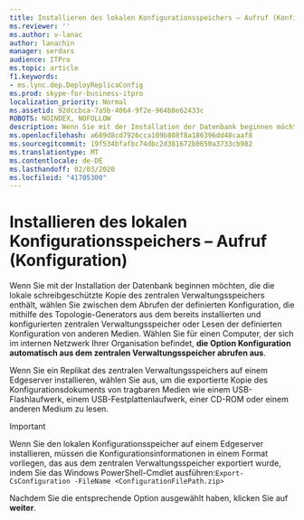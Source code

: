 ```yaml
---
title: Installieren des lokalen Konfigurationsspeichers – Aufruf (Konfiguration)
ms.reviewer: ''
ms.author: v-lanac
author: lanachin
manager: serdars
audience: ITPro
ms.topic: article
f1.keywords:
- ms.lync.dep.DeployReplicaConfig
ms.prod: skype-for-business-itpro
localization_priority: Normal
ms.assetid: 92dccbca-7a5b-4064-9f2e-964b8e62433c
ROBOTS: NOINDEX, NOFOLLOW
description: Wenn Sie mit der Installation der Datenbank beginnen möchten, die die lokale schreibgeschützte Kopie des zentralen Verwaltungsspeichers enthält, wählen Sie zwischen dem Abrufen der definierten Konfiguration, die mithilfe des Topologie-Generators aus dem bereits installierten und konfigurierten zentralen Verwaltungsspeicher oder Lesen der definierten Konfiguration von anderen Medien. Wählen Sie für einen Computer, der sich im internen Netzwerk Ihrer Organisation befindet, die Option Konfiguration automatisch aus dem zentralen Verwaltungsspeicher abrufen aus.
ms.openlocfilehash: a689d8cd7926cca109b808f8a186396dd48caaf8
ms.sourcegitcommit: 19f534bfafbc74dbc2d381672b0650a3733cb982
ms.translationtype: MT
ms.contentlocale: de-DE
ms.lasthandoff: 02/03/2020
ms.locfileid: "41705300"
---
```

# <a name="install-local-configuration-store-invoke-configure"></a>Installieren des lokalen Konfigurationsspeichers – Aufruf (Konfiguration)
 
Wenn Sie mit der Installation der Datenbank beginnen möchten, die die lokale schreibgeschützte Kopie des zentralen Verwaltungsspeichers enthält, wählen Sie zwischen dem Abrufen der definierten Konfiguration, die mithilfe des Topologie-Generators aus dem bereits installierten und konfigurierten zentralen Verwaltungsspeicher oder Lesen der definierten Konfiguration von anderen Medien. Wählen Sie für einen Computer, der sich im internen Netzwerk Ihrer Organisation befindet, **die Option Konfiguration automatisch aus dem zentralen Verwaltungsspeicher abrufen aus**.
  
Wenn Sie ein Replikat des zentralen Verwaltungsspeichers auf einem Edgeserver installieren, wählen Sie aus, um die exportierte Kopie des Konfigurationsdokuments von tragbaren Medien wie einem USB-Flashlaufwerk, einem USB-Festplattenlaufwerk, einer CD-ROM oder einem anderen Medium zu lesen. 
  
> [!IMPORTANT]
> Wenn Sie den lokalen Konfigurationsspeicher auf einem Edgeserver installieren, müssen die Konfigurationsinformationen in einem Format vorliegen, das aus dem zentralen Verwaltungsspeicher exportiert wurde, indem Sie das Windows PowerShell-Cmdlet ausführen:`Export-CsConfiguration -FileName <ConfigurationFilePath.zip>`
  
Nachdem Sie die entsprechende Option ausgewählt haben, klicken Sie auf **weiter**.
  

